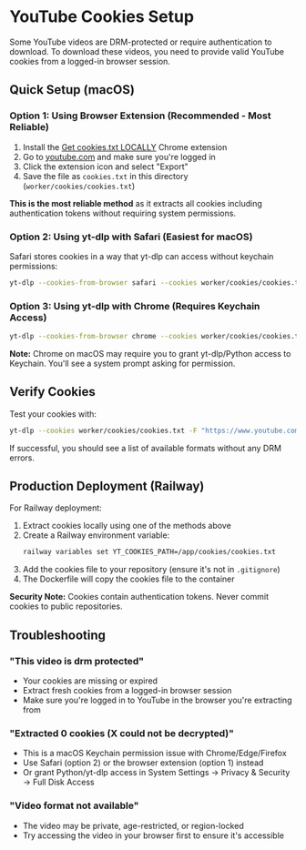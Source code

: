 # YouTube Cookies Setup

Some YouTube videos are DRM-protected or require authentication to download. To download these videos, you need to provide valid YouTube cookies from a logged-in browser session.

## Quick Setup (macOS)

### Option 1: Using Browser Extension (Recommended - Most Reliable)

1. Install the [Get cookies.txt LOCALLY](https://chrome.google.com/webstore/detail/get-cookiestxt-locally/cclelndahbckbenkjhflpdbgdldlbecc) Chrome extension
2. Go to [youtube.com](https://youtube.com) and make sure you're logged in
3. Click the extension icon and select "Export"
4. Save the file as `cookies.txt` in this directory (`worker/cookies/cookies.txt`)

**This is the most reliable method** as it extracts all cookies including authentication tokens without requiring system permissions.

### Option 2: Using yt-dlp with Safari (Easiest for macOS)

Safari stores cookies in a way that yt-dlp can access without keychain permissions:

```bash
yt-dlp --cookies-from-browser safari --cookies worker/cookies/cookies.txt --skip-download https://www.youtube.com
```

### Option 3: Using yt-dlp with Chrome (Requires Keychain Access)

```bash
yt-dlp --cookies-from-browser chrome --cookies worker/cookies/cookies.txt --skip-download https://www.youtube.com
```

**Note:** Chrome on macOS may require you to grant yt-dlp/Python access to Keychain. You'll see a system prompt asking for permission.

## Verify Cookies

Test your cookies with:

```bash
yt-dlp --cookies worker/cookies/cookies.txt -F "https://www.youtube.com/watch?v=dQw4w9WgXcQ"
```

If successful, you should see a list of available formats without any DRM errors.

## Production Deployment (Railway)

For Railway deployment:

1. Extract cookies locally using one of the methods above
2. Create a Railway environment variable:
   ```bash
   railway variables set YT_COOKIES_PATH=/app/cookies/cookies.txt
   ```
3. Add the cookies file to your repository (ensure it's not in `.gitignore`)
4. The Dockerfile will copy the cookies file to the container

**Security Note:** Cookies contain authentication tokens. Never commit cookies to public repositories.

## Troubleshooting

### "This video is drm protected"
- Your cookies are missing or expired
- Extract fresh cookies from a logged-in browser session
- Make sure you're logged in to YouTube in the browser you're extracting from

### "Extracted 0 cookies (X could not be decrypted)"
- This is a macOS Keychain permission issue with Chrome/Edge/Firefox
- Use Safari (option 2) or the browser extension (option 1) instead
- Or grant Python/yt-dlp access in System Settings → Privacy & Security → Full Disk Access

### "Video format not available"
- The video may be private, age-restricted, or region-locked
- Try accessing the video in your browser first to ensure it's accessible

